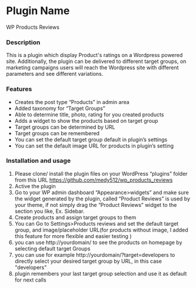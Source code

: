 # Plugin Name 

WP Products Reviews



### Description

This is a plugin which display Product's ratings on a	Wordpress	powered	site.
Additionally, the plugin can be delivered to different target groups,	on marketing campaigns users will reach	the	Wordpress	site	with	different
parameters and see different variations.


### Features

* Creates the post type “Products” in admin area
* Added taxonomy for “Target Groups”
* Able to determine title, photo, rating for you created products
* Adds a widget to show the products based on target group
* Target groups can be determined by URL
* Target groups can be remembered
* You can set the default target group default in plugin’s settings
* You can set the default image URL for products in plugin’s setting

### Installation and usage

1. Please clone/ install the plugin files on your WordPress “plugins” folder from this URL https://github.com/medy512/wp_products_reviews
2. Active the plugin
3. Go to your WP admin dashboard “Appearance>widgets” and make sure the widget generated by the plugin, called “Product Reviews” is used by your theme,
if not simply drag the “Product Reviews” widget to the section you like, Ex. Sidebar.
4. Create products and assign target groups to them
5. You can  Go to Settings>Products reviews  and set the default target group, and image/placeholder URL(for products without image, I added this feature for more flexible and easier testing )
6. you can use http://yourdomain/ to see the products on homepage by selecting default target Groups
7. you can use for example http://yourdomain/?target=developers to directly select your desired target group by URL, in this case "developers"
8. plugin remembers your last target group selection and use it as default for next calls
